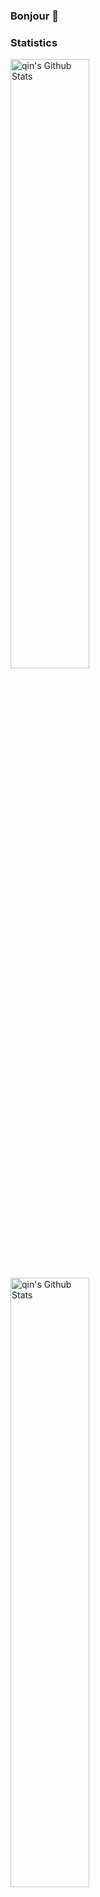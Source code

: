 ### Bonjour 👋

### Statistics
<img align="left" alt="qin's Github Stats" src="https://github-readme-stats.vercel.app/api?username=qiqinn&theme=vue-dark&show_icons=true&hide_border=true&count_private=true" width="50%"/>
<img align="left" alt="qin's Github Stats" src="https://github-readme-streak-stats.herokuapp.com/?user=qiqinn&theme=vue-dark&hide_border=true" width="50%"/>
<img align="left" alt="aqin's Github Stats" src="https://github-readme-stats.vercel.app/api/top-langs/?username=qiqinn&theme=vue-dark&show_icons=true&hide_border=true&layout=compact" width="50%"/>

